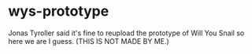 # wys-prototype
Jonas Tyroller said it's fine to reupload the prototype of Will You Snail so here we are I guess. (THIS IS NOT MADE BY ME.)
